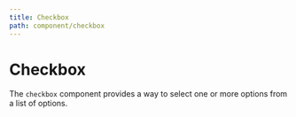 ```yaml
---
title: Checkbox
path: component/checkbox
---
```


# Checkbox

The `checkbox` component provides a way to select one or more options from a list of options.
